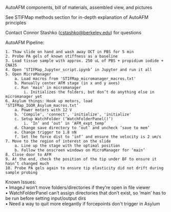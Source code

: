 
AutoAFM components, bill of materials, assembled view, and pictures

See STIFMap methods section for in-depth explanation of AutoAFM principles

Contact Connor Stashko (cstashko@berkeley.edu) for questions

AutoAFM Pipeline:  
 
   
    
     
       
       
    1. Thaw slide on hand and wash away OCT in PBS for 5 min  
    2. Probe PA gels of known stiffness as a baseline  
    3. Load tissue sample with approx. 250 uL of PBS + propidium iodide + CNA35   
    4. Open ‘STIFMap_Jupyter_script.ipynb’ in Jupyter and run it all  
    5. Open MicroManager  
        a. Load macros from 'STIFMap_micromanager_macros.txt'  
        b. Manually center AFM stage (in x and y axes)   
        c. Run ‘main’ in micromanager  
            i. Initializes the folders, but don’t do anything else in micromanager yet  
    6. Asylum things: Hook up motors, load ‘STIFMap_IGOR_Asylum_macros.txt’  
        a. Power motors with 12 V  
        b. 'Compile', 'connect', 'initialize', 'initialize'  
        c. Setup WatchFolder (‘WatchFolderPanel()’)  
            i. ‘In’ and ‘out’ in ‘AFM_expt_temp’  
        d. Change save directory to ‘out’ and uncheck ‘save to mem’  
        e. Change trigger to 1.8 nN  
        f. Set the force dist to ‘inf’ and ensure the velocity is 2 um/s  
    7. Move to the region of interest on the slide  
        a. Line up the stage with the optimal position  
        b. Follow the onscreen windows on MicroManager for ‘main’    
    8. Close door to AFM  
    9. At the end, check the position of the tip under BF to ensure it hasn’t changed much  
    10. Probe PA gels again to ensure tip elasticity did not drift during sample probing  
  
Known Issues:  
    • ImageJ won’t move folders/directories if they’re open in file viewer  
    • WatchFolderPanel can’t assign directories that don’t exist, so ‘main’ has to be run before setting input/output dirs  
    • Need a way to quit more elegantly if forcepoints don't trigger in Asylum  
